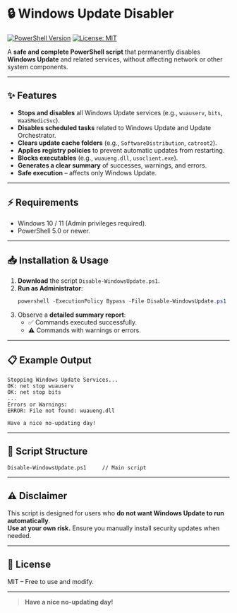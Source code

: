 # 🔒 Windows Update Disabler

[![PowerShell Version](https://img.shields.io/badge/powershell-%3E=5.0-blue)](https://learn.microsoft.com/en-us/powershell/)
[![License: MIT](https://img.shields.io/badge/license-MIT-green.svg)](LICENSE)

A **safe and complete PowerShell script** that permanently disables **Windows Update** and related services, without affecting network or other system components.

---

## ✨ Features

- **Stops and disables** all Windows Update services (e.g., `wuauserv`, `bits`, `WaaSMedicSvc`).
- **Disables scheduled tasks** related to Windows Update and Update Orchestrator.
- **Clears update cache folders** (e.g., `SoftwareDistribution`, `catroot2`).
- **Applies registry policies** to prevent automatic updates from restarting.
- **Blocks executables** (e.g., `wuaueng.dll`, `usoclient.exe`).
- **Generates a clear summary** of successes, warnings, and errors.
- **Safe execution** – affects only Windows Update.

---

## ⚡ Requirements

- Windows 10 / 11 (Admin privileges required).
- PowerShell 5.0 or newer.

---

## 📥 Installation & Usage

1. **Download** the script `Disable-WindowsUpdate.ps1`.
2. **Run as Administrator**:
   ```powershell
   powershell -ExecutionPolicy Bypass -File Disable-WindowsUpdate.ps1
   ```
3. Observe a **detailed summary report**:
   - ✅ Commands executed successfully.
   - ⚠️ Commands with warnings or errors.

---

## 📋 Example Output

```
Stopping Windows Update Services...
OK: net stop wuauserv
OK: net stop bits
...
Errors or Warnings:
ERROR: File not found: wuaueng.dll

Have a nice no-updating day!
```

---

## 🧱 Script Structure

```
Disable-WindowsUpdate.ps1     // Main script
```

---

## ⚠️ Disclaimer

This script is designed for users who **do not want Windows Update to run automatically**.  
**Use at your own risk.** Ensure you manually install security updates when needed.

---

## 📄 License

MIT – Free to use and modify.

---

> **Have a nice no-updating day!**
